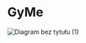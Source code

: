 # GyMe

![Diagram bez tytułu (1)](https://github.com/Igor636965736c610a/GyMe/assets/102369546/9d6bdeb6-84e9-4d32-8315-cdebfb08b55e)
